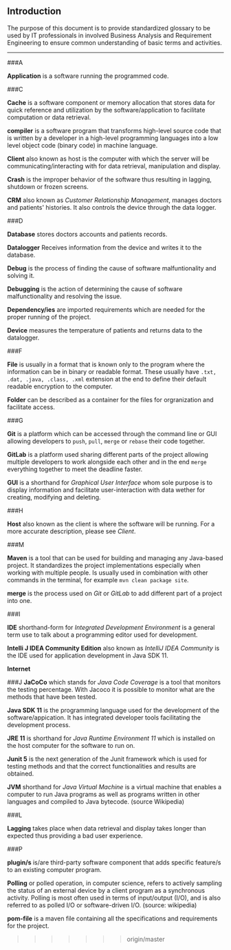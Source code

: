 ## Introduction
The purpose of this document is to provide standardized glossary to be used by IT professionals in involved Business Analysis and Requirement Engineering to ensure common understanding of basic terms and activities.

****
###A

**Application** is a software running the programmed code.

###C

**Cache** is a software component or memory allocation that stores data for quick reference and utilization by the software/application to facilitate computation or data retrieval.

**compiler** is a software program that transforms high-level source code that is written by a developer in a high-level programming languages into a low level object code (binary code) in machine language.

**Client** also known as host is the computer with which the server will be communicating/interacting with for data retrieval, manipulation and display.

**Crash** is the improper behavior of the software thus resulting in lagging, shutdown or frozen screens.

**CRM** also known as *Customer Relationship Management*, manages doctors and patients' histories. It also controls the device through the data logger.

###D

**Database** stores doctors accounts and patients records.

**Datalogger** Receives information from the device and writes it to the database.

**Debug** is the process of finding the cause of software malfuntionality and solving it.

**Debugging** is the action of determining the cause of software malfunctionality and resolving the issue.

**Dependency/ies** are imported requirements which are needed for the proper running of the project.

**Device** measures the temperature of patients and returns data to the datalogger.

###F

**File** is usually in a format that is known only to the program where the information can be in binary or readable format. These usually have ```.txt, .dat, .java, .class, .xml``` extension at the end to define their default readable encryption to the computer.

**Folder** can be described as a container for the files for orgranization and facilitate access.

###G

**Git** is a platform which can be accessed through the command line or GUI allowing developers to ```push```, ```pull```, ```merge``` or ```rebase``` their code together.

**GitLab** is a platform used sharing different parts of the project allowing multiple developers to work alongside each other and in the end ```merge``` everything together to meet the deadline faster.

**GUI** is a shorthand for *Graphical User Interface* whom sole purpose is to display information and facilitate user-interaction with data wether for creating, modifying and deleting.

###H

**Host** also known as the client is where the software will be running. For a more accurate description, please see *Client*.

###M

**Maven** is a tool that can be used for building and managing any Java-based project. It standardizes the project implementations especially when working with multiple people. Is usually used in combination with other commands in the terminal, for example ```mvn clean package site```.

**merge** is the process used on *Git* or *GitLab* to add different part of a project into one.

###I

**IDE** shorthand-form for *Integrated Development Environment* is a general term use to talk about a  programming editor used for development.

**Intelli J IDEA Community Edition** also known as *IntelliJ IDEA Community* is the IDE used for application development in Java SDK 11.

**Internet**

###J
**JaCoCo** which stands for *Java Code Coverage* is a tool that monitors the testing percentage. With Jacoco it is possible to monitor what are the methods that have been tested.

**Java SDK 11** is the programming language used for the development of the software/appication. It has integrated developer tools facilitating the development process.

**JRE 11** is shorthand for *Java Runtime Environment 11* which is installed on the host computer for the software to run on.

**Junit 5** is the next generation of the Junit framework which is used for testing methods and that the correct functionalities and results are obtained.

**JVM** shorthand for *Java Virtual Machine* is a virtual machine that enables a computer to run Java programs as well as programs written in other languages and compiled to Java bytecode. (source Wikipedia)

###L

**Lagging** takes place when data retrieval and display takes longer than expected thus providing a bad user experience.

###P

**plugin/s** is/are third-party software component that adds specific feature/s to an existing computer program.

**Polling** or polled operation, in computer science, refers to actively sampling the status of an external device by a client program as a synchronous activity. Polling is most often used in terms of input/output (I/O), and is also referred to as polled I/O or software-driven I/O. (source: wikipedia)

**pom-file** is a maven file containing all the specifications and requirements for the project.

>>>>>>> origin/master
